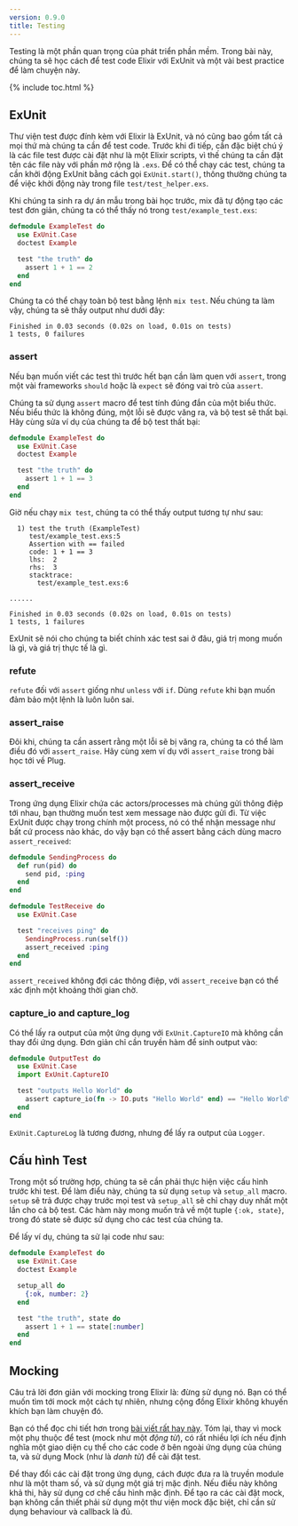 ```yaml
---
version: 0.9.0
title: Testing
---
```


Testing là một phần quan trọng của phát triển phần mềm. Trong bài này, chúng ta sẽ học cách để test code Elixir với ExUnit và một vài best practice để làm chuyện này.

{% include toc.html %}

## ExUnit

Thư viện test được đính kèm với Elixir là ExUnit, và nó cũng bao gồm tất cả mọi thứ mà chúng ta cần để test code. Trước khi đi tiếp, cần đặc biệt chú ý là các file test được cài đặt như là một Elixir scripts, vì thế chúng ta cần đặt tên các file này với phần mở rộng là `.exs`. Để có thể chạy các test, chúng ta cần khởi động ExUnit bằng cách gọi `ExUnit.start()`, thông thường chúng ta để việc khởi động này trong file `test/test_helper.exs`.

Khi chúng ta sinh ra dự án mẫu trong bài học trước, mix đã tự động tạo các test đơn giản, chúng ta có thể thấy nó trong `test/example_test.exs`:


```elixir
defmodule ExampleTest do
  use ExUnit.Case
  doctest Example

  test "the truth" do
    assert 1 + 1 == 2
  end
end
```

Chúng ta có thể chạy toàn bộ test bằng lệnh `mix test`. Nếu chúng ta làm vậy, chúng ta sẽ thấy output như dưới đây:

```shell
Finished in 0.03 seconds (0.02s on load, 0.01s on tests)
1 tests, 0 failures
```

### assert

Nếu bạn muốn viết các test thì trước hết bạn cần làm quen với `assert`, trong một vài frameworks `should` hoặc là `expect` sẽ đóng vai trò của `assert`.

Chúng ta sử dụng `assert` macro để test tính đúng đắn của một biểu thức. Nếu biểu thức là không đúng, một lỗi sẽ được văng ra, và bộ test sẽ thất bại. Hãy cùng sửa ví dụ của chúng ta để bộ test thất bại:


```elixir
defmodule ExampleTest do
  use ExUnit.Case
  doctest Example

  test "the truth" do
    assert 1 + 1 == 3
  end
end
```

Giờ nếu chạy `mix test`, chúng ta có thể thấy output tương tự như sau:

```shell
  1) test the truth (ExampleTest)
     test/example_test.exs:5
     Assertion with == failed
     code: 1 + 1 == 3
     lhs:  2
     rhs:  3
     stacktrace:
       test/example_test.exs:6

......

Finished in 0.03 seconds (0.02s on load, 0.01s on tests)
1 tests, 1 failures
```

ExUnit sẽ nói cho chúng ta biết chính xác test sai ở đâu, giá trị mong muốn là gì, và giá trị thực tế là gì.

### refute

`refute` đối với `assert` giống như `unless` với `if`.  Dùng `refute` khi bạn muốn đảm bảo một lệnh là luôn luôn sai.


### assert_raise

Đôi khi, chúng ta cần assert rằng một lỗi sẽ bị văng ra, chúng ta có thể làm điều đó với `assert_raise`. Hãy cùng xem ví dụ với `assert_raise` trong bài học tới về Plug.

### assert_receive

Trong ứng dụng Elixir chứa các actors/processes mà chúng gửi thông điệp tới nhau, bạn thường muốn test xem message nào được gửi đi. Từ việc ExUnit được chạy trong chính một process, nó có thể nhận message như bất cứ process nào khác, do vậy bạn có thể assert bằng cách dùng macro `assert_received`:

```elixir
defmodule SendingProcess do
  def run(pid) do
    send pid, :ping
  end
end

defmodule TestReceive do
  use ExUnit.Case

  test "receives ping" do
    SendingProcess.run(self())
    assert_received :ping
  end
end
```

`assert_received` không đợi các thông điệp, với `assert_receive` bạn có thể xác định một khoảng thời gian chờ.

### capture_io and capture_log

Có thể lấy ra output của một ứng dụng với `ExUnit.CaptureIO` mà không cần thay đổi ứng dụng. Đơn giản chỉ cần truyền hàm để sinh output vào:

```elixir
defmodule OutputTest do
  use ExUnit.Case
  import ExUnit.CaptureIO

  test "outputs Hello World" do
    assert capture_io(fn -> IO.puts "Hello World" end) == "Hello World\n"
  end
end
```

`ExUnit.CaptureLog` là tương đương, nhưng để lấy ra output của `Logger`.

## Cấu hình Test

Trong một số trường hợp, chúng ta sẽ cần phải thực hiện việc cấu hình trước khi test. Để làm điểu này, chúng ta sử dụng `setup` và `setup_all` macro. `setup` sẽ trả được chạy trước mọi test và `setup_all` sẽ chỉ chạy duy nhất một lần cho cả bộ test. Các hàm này mong muốn trả về một tuple `{:ok, state}`, trong đó state sẽ được sử dụng cho các test của chúng ta.

Để lấy ví dụ, chúng ta sử lại code như sau:

```elixir
defmodule ExampleTest do
  use ExUnit.Case
  doctest Example

  setup_all do
    {:ok, number: 2}
  end

  test "the truth", state do
    assert 1 + 1 == state[:number]
  end
end
```

## Mocking

Câu trả lời đơn giản với mocking trong Elixir là: đừng sử dụng nó. Bạn có thể muốn tìm tới mock một cách tự nhiên, nhưng cộng đồng Elixir không khuyến khích bạn làm chuyện đó.

Bạn có thể đọc chi tiết hơn trong [bài viết rất hay này](http://blog.plataformatec.com.br/2015/10/mocks-and-explicit-contracts/). Tóm lại, thay vì mock một phụ thuộc để test (mock như một *động từ*), có rất nhiều lợi ích nếu định nghĩa một giao diện cụ thể cho các code ở bên ngoài ứng dụng của chúng ta, và sử dụng Mock (như là *danh từ*) để cài đặt test.

Để thay đổi các cài đặt trong ứng dụng, cách được đưa ra là truyền module như là một tham số, và sử dụng một giá trị mặc định. Nếu điều này không khả thi, hãy sử dụng cơ chế cấu hình mặc định. Để tạo ra các cài đặt mock, bạn không cần thiết phải sử dụng một thư viện mock đặc biệt, chỉ cần sử dụng behaviour và callback là đủ.
